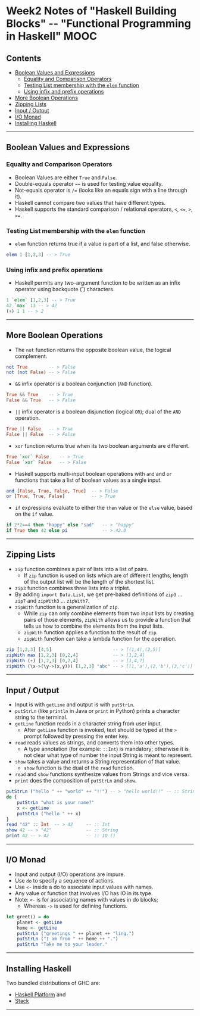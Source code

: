 # Week2 Notes of "Haskell Building Blocks" -- "Functional Programming in Haskell" MOOC

## Contents
* [Boolean Values and Expressions](#boolean-values-and-expressions)
    * [Equality and Comparison Operators](#equality-and-comparison-operators)
    * [Testing List membership with the `elem` function](#testing-list-membership-with-the-elem-function)
    * [Using infix and prefix operations](#using-infix-and-prefix-operations)
* [More Boolean Operations](#more-boolean-operations)
* [Zipping Lists](#zipping-lists)
* [Input / Output](#input--output)
* [I/O Monad](#io-monad)
* [Installing Haskell](#installing-haskell)

------

## Boolean Values and Expressions
### Equality and Comparison Operators
* Boolean Values are either `True` and `False`.
* Double-equals operator `==` is used for testing value equality.
* Not-equals operator is `/=` (looks like an equals sign with a line through it).
* Haskell cannot compare two values that have different types.
* Haskell supports the standard comparison / relational operators, `<`, `<=`, `>`, `>=`.

### Testing List membership with the `elem` function
* `elem` function returns true if a value is part of a list, and false otherwise.

```haskell
elem 1 [1,2,3] -- > True
```

### Using infix and prefix operations
* Haskell permits any two-argument function to be written as an infix operator using backquote (`) characters.

```haskell
1 `elem` [1,2,3] -- > True
42 `max` 13 -- > 42
(+) 1 1 -- > 2
```

------

## More Boolean Operations
* The `not` function returns the opposite boolean value, the logical complement.

```haskell
not True        -- > False
not (not False) -- > False
```
* `&&` infix operator is a boolean conjunction (`AND` function).

```haskell
True && True    -- > True
False && True   -- > False
```

* `||` infix operator is a boolean disjunction (logical `OR`); dual of the `AND` operation.

```haskell
True || False   -- > True
False || False  -- > False
```

* `xor` function returns true when its two boolean arguments are different.

```haskell
True `xor` False    -- > True
False `xor` False   -- > False
```

* Haskell supports multi-input boolean operations with `and` and `or` functions that take a list of boolean values as a single input.

```haskell
and [False, True, False, True]  -- > False
or [True, True, False]          -- > True
```

* `if` expressions evaluate to either the `then` value or the `else` value, based on the `if` value.

```haskell
if 2*2==4 then "happy" else "sad"   -- > "happy"
if True then 42 else pi             -- > 42.0
```

------

## Zipping Lists
* `zip` function combines a pair of lists into a list of pairs.
    * If `zip` function is used on lists which are of different lengths, length of the output list will be the length of the shortest list.
* `zip3` function combines three lists into a triplet.
* By adding `import Data.List`, we get pre-baked definitions of `zip3` ... `zip7` and `zipWith3` ... `zipWith7`.
* `zipWith` function is a generalization of `zip`.
    * While `zip` can only combine elements from two input lists by creating pairs of those elements, `zipWith` allows us to provide a function that tells us how to combine the elements from the input lists.
    * `zipWith` function applies a function to the result of `zip`.
    * `zipWith` function can take a lambda function for the operation.

```haskell
zip [1,2,3] [4,5]                       -- > [(1,4),(2,5)]
zipWith max [1,2,3] [0,2,4]             -- > [1,2,4]
zipWith (+) [1,2,3] [0,2,4]             -- > [1,4,7]
zipWith (\x->(\y->(x,y))) [1,2,3] "abc" -- > [(1,'a'),(2,'b'),(3,'c')]    -- Note: Strings in Haskell are list of characters
```

------

## Input / Output
* Input is with `getLine` and output is with `putStrLn`.
* `putStrLn` (like `println` in Java or `print` in Python) prints a character string to the terminal.
* `getLine` function reads in a character string from user input.
    * After `getLine` function is invoked, text should be typed at the `>` prompt followed by pressing the enter key.
* `read` reads values as strings, and converts them into other types.
    * A type annotation (for example: `::Int`)  is mandatory; otherwise it is not clear what type of number the input String is meant to represent.
* `show` takes a value and returns a String representation of that value.
    * `show` function is the dual of the `read` function.
* `read` and `show` functions synthesize values from Strings and vice versa.
* `print` does the composition of `putStrLn` and `show`.

```haskell
putStrLn ("hello " ++ "world" ++ "!!") -- > "hello world!!" -- :: String
do {
    putStrLn "what is your name?"
    x <- getLine
    putStrLn ("hello " ++ x)
}
read "42" :: Int  -- > 42     -- :: Int
show 42 -- > "42"             -- :: String
print 42 -- > 42              -- :: IO ()
```

------

## I/O Monad
* Input and output (I/O) operations are impure.
* Use `do` to specify a sequence of actions.
* Use `<-` inside a do to associate input values with names.
* Any value or function that involves I/O has IO in its type.
* Note: `<-` is for associating names with values in do blocks;
    * Whereas `->` is used for defining functions.

```haskell
let greet() = do
    planet <- getLine
    home <- getLine
    putStrLn ("greetings " ++ planet ++ "ling.")
    putStrLn ("I am from " ++ home ++ ".")
    putStrLn "Take me to your leader."
```

------

## Installing Haskell
Two bundled distributions of GHC are:

* [Haskell Platform](https://www.haskell.org/platform) and
* [Stack](https://docs.haskellstack.org/en/stable/README/)

------
